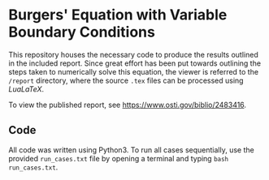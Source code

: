 # Burgers' Equation with Variable Boundary Conditions

This repository houses the necessary code to produce the results outlined in the included report.
Since great effort has been put towards outlining the steps taken to numerically solve this equation, the viewer is referred to the `/report` directory, where the source `.tex` files can be processed using *LuaLaTeX*.

To view the published report, see <https://www.osti.gov/biblio/2483416>.

## Code

All code was written using Python3.
To run all cases sequentially, use the provided `run_cases.txt` file by opening a terminal and typing `bash run_cases.txt`.
